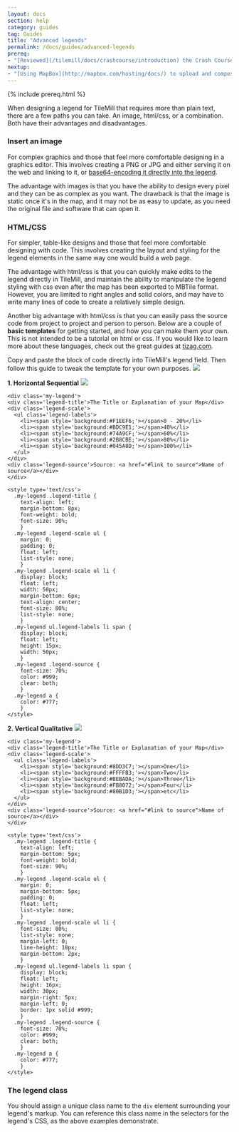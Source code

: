 ```yaml
---
layout: docs
section: help
category: guides
tag: Guides
title: "Advanced legends"
permalink: /docs/guides/advanced-legends
prereq:
- "[Reviewed](/tilemill/docs/crashcourse/introduction) the Crash Course, particularly the [legends](/tilemill/docs/crashcourse/tooltips/#legends) section."
nextup:
- "[Using MapBox](http://mapbox.com/hosting/docs/) to upload and composite your map."
---
```


{% include prereq.html %}

When designing a legend for TileMill that requires more than plain text, there are a few paths you can take. An image, html/css, or a combination. Both have their advantages and disadvantages.

### Insert an image

For complex graphics and those that feel more comfortable designing in a graphics editor. This involves creating a PNG or JPG and either serving it on the web and linking to it, or [base64-encoding it directly into the legend](/tilemill/docs/guides/images-in-tooltips/).

The advantage with images is that you have the ability to design every pixel and they can be as complex as you want. The drawback is that the image is static once it's in the map, and it may not be as easy to update, as you need the original file and software that can open it.

### HTML/CSS

For simpler, table-like designs and those that feel more comfortable designing with code.
This involves creating the layout and styling for the legend elements in the same way one would build a web page.

The advantage with html/css is that you can quickly make edits to the legend directly in TileMill, and maintain the ability to manipulate the legend styling with css even after the map has been exported to MBTile format. However, you are limited to right angles and solid colors, and may have to write many lines of code to create a relatively simple design.

Another big advantage with html/css is that you can easily pass the source code from project to project and person to person. Below are a couple of **basic templates** for getting started, and how you can make them your own. This is not intended to be a tutorial on html or css. If you would like to learn more about these languages, check out the great guides at [tizag.com](http://www.tizag.com).

Copy and paste the block of code directly into TileMill's legend field. Then follow this guide to tweak the template for your own purposes.
  ![](/tilemill/assets/pages/advanced-legends-3.png)

**1. Horizontal Sequential**
  ![](/tilemill/assets/pages/advanced-legends-2.png)

    <div class='my-legend'>
    <div class='legend-title'>The Title or Explanation of your Map</div>
    <div class='legend-scale'>
      <ul class='legend-labels'>
        <li><span style='background:#F1EEF6;'></span>0 - 20%</li>
        <li><span style='background:#BDC9E1;'></span>40%</li>
        <li><span style='background:#74A9CF;'></span>60%</li>
        <li><span style='background:#2B8CBE;'></span>80%</li>
        <li><span style='background:#045A8D;'></span>100%</li>
      </ul>
    </div>
    <div class='legend-source'>Source: <a href="#link to source">Name of source</a></div>
    </div>
    
    <style type='text/css'>
      .my-legend .legend-title {
        text-align: left;
        margin-bottom: 8px;
        font-weight: bold;
        font-size: 90%;
        }
      .my-legend .legend-scale ul {
        margin: 0;
        padding: 0;
        float: left;
        list-style: none;
        }
      .my-legend .legend-scale ul li {
        display: block;
        float: left;
        width: 50px;
        margin-bottom: 6px;
        text-align: center;
        font-size: 80%;
        list-style: none;
        }
      .my-legend ul.legend-labels li span {
        display: block;
        float: left;
        height: 15px;
        width: 50px;
        }
      .my-legend .legend-source {
        font-size: 70%;
        color: #999;
        clear: both;
        }
      .my-legend a {
        color: #777;
        }
    </style>

**2. Vertical Qualitative**
  ![](/tilemill/assets/pages/advanced-legends-1.png)

    <div class='my-legend'>
    <div class='legend-title'>The Title or Explanation of your Map</div>
    <div class='legend-scale'>
      <ul class='legend-labels'>
        <li><span style='background:#8DD3C7;'></span>One</li>
        <li><span style='background:#FFFFB3;'></span>Two</li>
        <li><span style='background:#BEBADA;'></span>Three</li>
        <li><span style='background:#FB8072;'></span>Four</li>
        <li><span style='background:#80B1D3;'></span>etc</li>
      </ul>
    </div>
    <div class='legend-source'>Source: <a href="#link to source">Name of source</a></div>
    </div>
    
    <style type='text/css'>
      .my-legend .legend-title {
        text-align: left;
        margin-bottom: 5px;
        font-weight: bold;
        font-size: 90%;
        }
      .my-legend .legend-scale ul {
        margin: 0;
        margin-bottom: 5px;
        padding: 0;
        float: left;
        list-style: none;
        }
      .my-legend .legend-scale ul li {
        font-size: 80%;
        list-style: none;
        margin-left: 0;
        line-height: 18px;
        margin-bottom: 2px;
        }
      .my-legend ul.legend-labels li span {
        display: block;
        float: left;
        height: 16px;
        width: 30px;
        margin-right: 5px;
        margin-left: 0;
        border: 1px solid #999;
        }
      .my-legend .legend-source {
        font-size: 70%;
        color: #999;
        clear: both;
        }
      .my-legend a {
        color: #777;
        }
    </style>

### The legend class

You should assign a unique class name to the `div` element surrounding your
legend's markup. You can reference this class name in the selectors for the
legend's CSS, as the above examples demonstrate.
